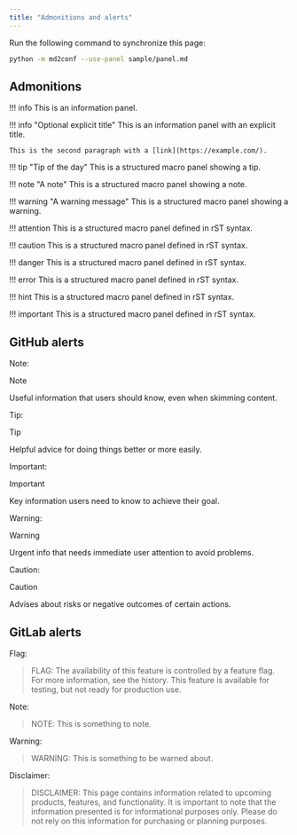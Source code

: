 ```yaml
---
title: "Admonitions and alerts"
---
```


<!-- confluence-page-id: 42139649 -->

Run the following command to synchronize this page:

```sh
python -m md2conf --use-panel sample/panel.md
```

## Admonitions

!!! info
    This is an information panel.

!!! info "Optional explicit title"
    This is an information panel with an explicit title.

    This is the second paragraph with a [link](https://example.com/).

!!! tip "Tip of the day"
    This is a structured macro panel showing a tip.

!!! note "A note"
    This is a structured macro panel showing a note.

!!! warning "A warning message"
    This is a structured macro panel showing a warning.

!!! attention
    This is a structured macro panel defined in rST syntax.

!!! caution
    This is a structured macro panel defined in rST syntax.

!!! danger
    This is a structured macro panel defined in rST syntax.

!!! error
    This is a structured macro panel defined in rST syntax.

!!! hint
    This is a structured macro panel defined in rST syntax.

!!! important
    This is a structured macro panel defined in rST syntax.

## GitHub alerts

Note:

> [!NOTE]
> Useful information that users should know, even when skimming content.

Tip:

> [!TIP]
> Helpful advice for doing things better or more easily.

Important:

> [!IMPORTANT]
> Key information users need to know to achieve their goal.

Warning:

> [!WARNING]
> Urgent info that needs immediate user attention to avoid problems.

Caution:

> [!CAUTION]
> Advises about risks or negative outcomes of certain actions.

## GitLab alerts

Flag:

> FLAG:
> The availability of this feature is controlled by a feature flag.
> For more information, see the history.
> This feature is available for testing, but not ready for production use.

Note:

> NOTE:
> This is something to note.

Warning:

> WARNING:
> This is something to be warned about.

Disclaimer:

> DISCLAIMER:
> This page contains information related to upcoming products, features, and functionality.
> It is important to note that the information presented is for informational purposes only.
> Please do not rely on this information for purchasing or planning purposes.

